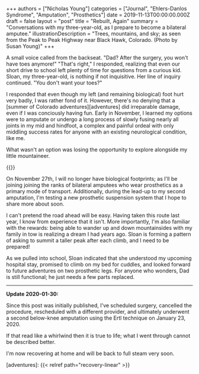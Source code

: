+++
authors = ["Nicholas Young"]
categories = ["Journal", "Ehlers-Danlos Syndrome", "Amputation", "Prosthetics"]
date = 2019-11-13T00:00:00.000Z
draft = false
layout = "post"
title = "Rebuilt, Again"
summary = "Conversations with my three-year-old, as I prepare to become a bilateral amputee."
illustrationDescription = "Trees, mountains, and sky; as seen from the Peak to Peak Highway near Black Hawk, Colorado. (Photo by Susan Young)"
+++

A small voice called from the backseat. "Dad? After the surgery, you won't have toes anymore!" "That's right," I responded, realizing that even our short drive to school left plenty of time for questions from a curious kid. Sloan, my three-year-old, is nothing if not inquisitive. Her line of inquiry continued. "You don't want your toes?"

I responded that even though my left (and remaining biological) foot hurt very badly, I was rather fond of it. However, there's no denying that a [summer of Colorado adventures][adventures] did irreparable damage, even if I was conciously having fun. Early in November, I learned my options were to amputate or undergo a long process of slowly fusing nearly all joints in my mid and hindfoot, a complex and painful ordeal with only middling success rates for anyone with an existing neurological condition, like me.

What wasn't an option was losing the opportunity to explore alongside my little mountaineer.

{{<imgresize src="carousel.jpg" alt="Sloan and Nicholas smile on the Carousel of Happiness in Nederland, Colorado." >}}

On November 27th, I will no longer have biological footprints; as I'll be joining joining the ranks of bilateral amputees who wear prosthetics as a primary mode of transport. Additionally, during the lead-up to my second amputation, I'm testing a new prosthetic suspension system that I hope to share more about soon.

I can't pretend the road ahead will be easy. Having taken this route last year, I know from experience that it isn't. More importantly, I'm also familiar with the rewards: being able to wander up and down mountainsides with my family in tow is realizing a dream I had years ago. Sloan is forming a pattern of asking to summit a taller peak after each climb, and I need to be prepared!

As we pulled into school, Sloan indicated that she understood my upcoming hospital stay, promised to climb on my bed for cuddles, and looked forward to future adventures on two prosthetic legs. For anyone who wonders, Dad is still functional; he just needs a few parts replaced.

---
**Update 2020-01-30:**

Since this post was initially published, I've scheduled surgery, cancelled the procedure, rescheduled with a different provider, and ultimately underwent a second below-knee amputation using the Ertl technique on January 23, 2020.

If that read like a whirlwind then it is true to life; what I went through cannot be described better.

I'm now recovering at home and will be back to full steam very soon.

[adventures]: {{< relref path="recovery-linear" >}}
